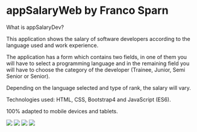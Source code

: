 # appSalaryWeb by Franco Sparn

What is appSalaryDev?

This application shows the salary of software developers according to the language used and work experience.

The application has a form which contains two fields, in one of them you will have to select a programming language and in the remaining field you will have to choose the category of the developer (Trainee, Junior, Semi Senior or Senior).

Depending on the language selected and type of rank, the salary will vary.

Technologies used: HTML, CSS, Bootstrap4 and JavaScript (ES6).

100% adapted to mobile devices and tablets.

![](https://i.imgur.com/noj9zMf.png)
![](https://i.imgur.com/GAa4eJ7.png)
![](https://i.imgur.com/lKqjT2A.png)
![](https://i.imgur.com/X3tbTBr.png)
